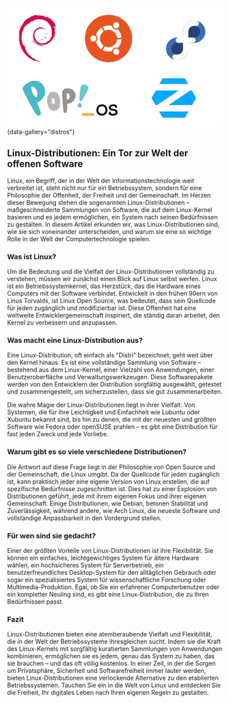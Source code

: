 ![Distributionen](img/distros.png){data-gallery="distros"}

## Linux-Distributionen: Ein Tor zur Welt der offenen Software

Linux, ein Begriff, der in der Welt der Informationstechnologie weit verbreitet ist, steht nicht nur für ein Betriebssystem, sondern für eine Philosophie der Offenheit, der Freiheit und der Gemeinschaft. Im Herzen dieser Bewegung stehen die sogenannten Linux-Distributionen – maßgeschneiderte Sammlungen von Software, die auf dem Linux-Kernel basieren und es jedem ermöglichen, ein System nach seinen Bedürfnissen zu gestalten. In diesem Artikel erkunden wir, was Linux-Distributionen sind, wie sie sich voneinander unterscheiden, und warum sie eine so wichtige Rolle in der Welt der Computertechnologie spielen.

### Was ist Linux?

Um die Bedeutung und die Vielfalt der Linux-Distributionen vollständig zu verstehen, müssen wir zunächst einen Blick auf Linux selbst werfen. Linux ist ein Betriebssystemkernel, das Herzstück, das die Hardware eines Computers mit der Software verbindet. Entwickelt in den frühen 90ern von Linus Torvalds, ist Linux Open Source, was bedeutet, dass sein Quellcode für jeden zugänglich und modifizierbar ist. Diese Offenheit hat eine weltweite Entwicklergemeinschaft inspiriert, die ständig daran arbeitet, den Kernel zu verbessern und anzupassen.

### Was macht eine Linux-Distribution aus?

Eine Linux-Distribution, oft einfach als "Distri" bezeichnet, geht weit über den Kernel hinaus. Es ist eine vollständige Sammlung von Software – bestehend aus dem Linux-Kernel, einer Vielzahl von Anwendungen, einer Benutzeroberfläche und Verwaltungswerkzeugen. Diese Softwarepakete werden von den Entwicklern der Distribution sorgfältig ausgewählt, getestet und zusammengestellt, um sicherzustellen, dass sie gut zusammenarbeiten.

Die wahre Magie der Linux-Distributionen liegt in ihrer Vielfalt. Von Systemen, die für ihre Leichtigkeit und Einfachheit wie Lubuntu oder Xubuntu bekannt sind, bis hin zu denen, die mit der neuesten und größten Software wie Fedora oder openSUSE prahlen – es gibt eine Distribution für fast jeden Zweck und jede Vorliebe.

### Warum gibt es so viele verschiedene Distributionen?

Die Antwort auf diese Frage liegt in der Philosophie von Open Source und der Gemeinschaft, die Linux umgibt. Da der Quellcode für jeden zugänglich ist, kann praktisch jeder eine eigene Version von Linux erstellen, die auf spezifische Bedürfnisse zugeschnitten ist. Dies hat zu einer Explosion von Distributionen geführt, jede mit ihrem eigenen Fokus und ihrer eigenen Gemeinschaft. Einige Distributionen, wie Debian, betonen Stabilität und Zuverlässigkeit, während andere, wie Arch Linux, die neueste Software und vollständige Anpassbarkeit in den Vordergrund stellen.

### Für wen sind sie gedacht?

Einer der größten Vorteile von Linux-Distributionen ist ihre Flexibilität. Sie können ein einfaches, leichtgewichtiges System für ältere Hardware wählen, ein hochsicheres System für Serverbetrieb, ein benutzerfreundliches Desktop-System für den alltäglichen Gebrauch oder sogar ein spezialisiertes System für wissenschaftliche Forschung oder Multimedia-Produktion. Egal, ob Sie ein erfahrener Computerbenutzer oder ein kompletter Neuling sind, es gibt eine Linux-Distribution, die zu Ihren Bedürfnissen passt.

### Fazit

Linux-Distributionen bieten eine atemberaubende Vielfalt und Flexibilität, die in der Welt der Betriebssysteme ihresgleichen sucht. Indem sie die Kraft des Linux-Kernels mit sorgfältig kuratierten Sammlungen von Anwendungen kombinieren, ermöglichen sie es jedem, genau das System zu haben, das sie brauchen – und das oft völlig kostenlos. In einer Zeit, in der die Sorgen um Privatsphäre, Sicherheit und Softwarefreiheit immer lauter werden, bieten Linux-Distributionen eine verlockende Alternative zu den etablierten Betriebssystemen. Tauchen Sie ein in die Welt von Linux und entdecken Sie die Freiheit, Ihr digitales Leben nach Ihren eigenen Regeln zu gestalten.
